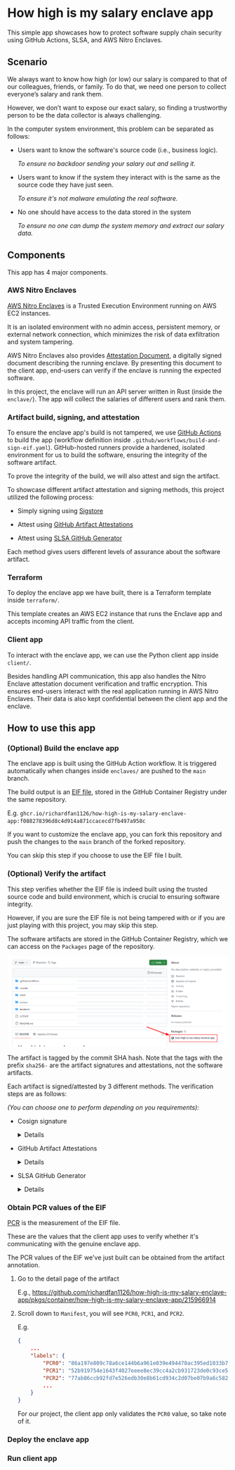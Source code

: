 # How high is my salary enclave app

This simple app showcases how to protect software supply chain security using GitHub Actions, SLSA, and AWS Nitro Enclaves.

## Scenario

We always want to know how high (or low) our salary is compared to that of our colleagues, friends, or family. To do that, we need one person to collect everyone’s salary and rank them.

However, we don’t want to expose our exact salary, so finding a trustworthy person to be the data collector is always challenging. 

In the computer system environment, this problem can be separated as follows:

* Users want to know the software's source code (i.e., business logic).

   _To ensure no backdoor sending your salary out and selling it._

* Users want to know if the system they interact with is the same as the source code they have just seen.

   _To ensure it's not malware emulating the real software._

* No one should have access to the data stored in the system

   _To ensure no one can dump the system memory and extract our salary data._

## Components

This app has 4 major components.

### AWS Nitro Enclaves

[AWS Nitro Enclaves](https://aws.amazon.com/ec2/nitro/nitro-enclaves/) is a Trusted Execution Environment running on AWS EC2 instances.

It is an isolated environment with no admin access, persistent memory, or external network connection, which minimizes the risk of data exfiltration and system tampering.

AWS Nitro Enclaves also provides [Attestation Document](https://docs.aws.amazon.com/enclaves/latest/user/set-up-attestation.html), a digitally signed document describing the running enclave. By presenting this document to the client app, end-users can verify if the enclave is running the expected software.

In this project, the enclave will run an API server written in Rust (inside the `enclave/`). The app will collect the salaries of different users and rank them.

### Artifact build, signing, and attestation

To ensure the enclave app's build is not tampered, we use [GitHub Actions](https://docs.github.com/en/actions) to build the app (workflow definition inside `.github/workflows/build-and-sign-eif.yaml`). GitHub-hosted runners provide a hardened, isolated environment for us to build the software, ensuring the integrity of the software artifact.

To prove the integrity of the build, we will also attest and sign the artifact.

To showcase different artifact attestation and signing methods, this project utilized the following process:

* Simply signing using [Sigstore](https://docs.sigstore.dev/signing/signing_with_containers/)

* Attest using [GitHub Artifact Attestations](https://github.blog/2024-05-02-introducing-artifact-attestations-now-in-public-beta/)

* Attest using [SLSA GitHub Generator](https://github.blog/2022-04-07-slsa-3-compliance-with-github-actions/)

Each method gives users different levels of assurance about the software artifact.

### Terraform

To deploy the enclave app we have built, there is a Terraform template inside `terraform/`.

This template creates an AWS EC2 instance that runs the Enclave app and accepts incoming API traffic from the client.

### Client app

To interact with the enclave app, we can use the Python client app inside `client/`.

Besides handling API communication, this app also handles the Nitro Enclave attestation document verification and traffic encryption. This ensures end-users interact with the real application running in AWS Nitro Enclaves. Their data is also kept confidential between the client app and the enclave.

## How to use this app

### (Optional) Build the enclave app

The enclave app is built using the GitHub Action workflow. It is triggered automatically when changes inside `enclaves/` are pushed to the `main` branch.

The build output is an [EIF file](https://docs.aws.amazon.com/enclaves/latest/user/building-eif.html), stored in the GitHub Container Registry under the same repository.

E.g. `ghcr.io/richardfan1126/how-high-is-my-salary-enclave-app:f088278396d8c4d914a871ccacecd7fb497a958c`

If you want to customize the enclave app, you can fork this repository and push the changes to the `main` branch of the forked repository.

You can skip this step if you choose to use the EIF file I built.

### (Optional) Verify the artifact

This step verifies whether the EIF file is indeed built using the trusted source code and build environment, which is crucial to ensuring software integrity.

However, if you are sure the EIF file is not being tampered with or if you are just playing with this project, you may skip this step.

The software artifacts are stored in the GitHub Container Registry, which we can access on the `Packages` page of the repository.

   ![Packages page can be access through the link on the right-side](/docs/images/51f1ae1a-0441-4d3b-ab64-5fc252187770.png)

The artifact is tagged by the commit SHA hash. Note that the tags with the prefix `sha256-` are the artifact signatures and attestations, not the software artifacts.

Each artifact is signed/attested by 3 different methods. The verification steps are as follows:

_(You can choose one to perform depending on you requirements):_

* Cosign signature

   <details>
   
   1. Install cosign
   
      See: https://docs.sigstore.dev/system_config/installation/

   1. Run the following command

      ```bash
      cosign verify <artifact_uri> \
          --certificate-identity-regexp "<github_repo_url>" \
          --certificate-oidc-issuer https://token.actions.githubusercontent.com
      ```

      E.g.
      ```bash
      cosign verify ghcr.io/richardfan1126/how-high-is-my-salary-enclave-app:f088278396d8c4d914a871ccacecd7fb497a958c \
          --certificate-identity-regexp "https://github.com/richardfan1126/how-high-is-my-salary-enclave-app/" \
          --certificate-oidc-issuer https://token.actions.githubusercontent.com
      ```

      If the artifact is signed using the correct GitHub Action workflow, you will see the following message.

      ```
      Verification for <artifact_uri> --
      The following checks were performed on each of these signatures:
      - The cosign claims were validated
      - Existence of the claims in the transparency log was verified offline
      - The code-signing certificate was verified using trusted certificate authority certificates
      ```

      You will also see the JSON object containing the signing certificate details.

   Learn more at: https://docs.sigstore.dev/verifying/verify/
   </details>

* GitHub Artifact Attestations

   <details>

   1. Install GitHub CLI

      See: https://github.com/cli/cli#installation

   1. Login to GitHub CLI with your GitHub account

      See: https://cli.github.com/manual/gh_auth_login

   1. Run the following command

      ```bash
      gh attestation verify oci://<artifact_uri> \
          --owner <repo_owner_username>
      ```

      E.g.

      ```bash
      gh attestation verify oci://ghcr.io/richardfan1126/nitro-enclaves-cosign-sandbox:94a13386dbce65ebd079aad4183930d8155ba087 \
          --owner richardfan1126
      ```

      If the artifact is correctly attested by the correct GitHub Action workflow, you will see the following message.

      ```
      ✓ Verification succeeded!
      ```

      If you want to see the attestation detail, add a flag `--format json` to the command.

      E.g.

      ```bash
      gh attestation verify oci://ghcr.io/richardfan1126/nitro-enclaves-cosign-sandbox:94a13386dbce65ebd079aad4183930d8155ba087 \
          --owner richardfan1126 \
          --format json
      ```

   Learn more at: https://docs.github.com/en/actions/security-guides/using-artifact-attestations-to-establish-provenance-for-builds
   </details>

* SLSA GitHub Generator

   <details>

   1. Install `slsa-verifier`

      See: https://github.com/slsa-framework/slsa-verifier#installation

   1. Run the following commands

      ```bash
      ./slsa-verifier verify-image <artifact_uri> \
          --source-uri <github_repo_url>
      ```

      **NOTE:** `<artifact_uri>` must contain the digest (i.e. `@sha256:123456...`)

      E.g.

      ```bash
      ./slsa-verifier verify-image ghcr.io/richardfan1126/how-high-is-my-salary-enclave-app:f088278396d8c4d914a871ccacecd7fb497a958c@sha256:aa299150fcabde6ef4c67c59eeab14b58222e572eb97927e12842a69ef9bb43a \
          --source-uri github.com/richardfan1126/how-high-is-my-salary-enclave-app
      ```

      If the artifact is correctly attested by the correct GitHub Action workflow, you will see the following message.

      ```
      Verified build using builder "https://github.com/slsa-framework/slsa-github-generator/.github/workflows/generator_container_slsa3.yml@refs/tags/v2.0.0" at commit 0123456789abcdef0123456789abcdef01234567
      PASSED: Verified SLSA provenance
      ```
   </details>

### Obtain PCR values of the EIF

[PCR](https://docs.aws.amazon.com/enclaves/latest/user/nitro-enclave-concepts.html#term-pcr) is the measurement of the EIF file.

These are the values that the client app uses to verify whether it's communicating with the genuine enclave app.

The PCR values of the EIF we've just built can be obtained from the artifact annotation.

1. Go to the detail page of the artifact

   E.g., https://github.com/richardfan1126/how-high-is-my-salary-enclave-app/pkgs/container/how-high-is-my-salary-enclave-app/215966914

1. Scroll down to `Manifest`, you will see `PCR0`, `PCR1`, and `PCR2`.

   E.g.

   ```json
   {
       ...
       "labels": {
           "PCR0": "86a197e809c78a6ce144b6a961e039e494470ac395ed1033b704c05ffe43b9dd0974ff138c2420ac66dd5b0d01599495",
           "PCR1": "52b919754e1643f4027eeee8ec39cc4a2cb931723de0c93ce5cc8d407467dc4302e86490c01c0d755acfe10dbf657546",
           "PCR2": "77ab86ccb92fd7e526edb30e8b61cd934c2d07be07b9a6c582ebc8dc2613def9427761b2206371a39e31b10392aeeba6",
           ...
       }
   }
   ```

   For our project, the client app only validates the `PCR0` value, so take note of it.

### Deploy the enclave app

### Run client app
